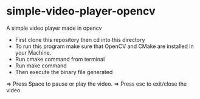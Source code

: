 # simple-video-player-opencv
A simple video player made in opencv


* First clone this repository then cd into this directory
* To run this program make sure that OpenCV and CMake are installed in your Machine.
* Run cmake command from terminal
* Run make command
* Then execute the binary file generated

=> Press Space to pause or play the video.
=> Press esc to exit/close the video.
